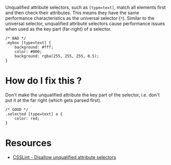 Unqualified attribute selectors, such as `[type=text]`, match all elements first and then check their attributes. This means they have the same performance characteristics as the universal selector (`*`). Similar to the universal selector, unqualified attribute selectors cause performance issues when used as the key part (far-right) of a selector.

```
/* BAD */
.mybox [type=text] {
    background: #fff;
    color: #000;
    background: rgba(255, 255, 255, 0.5);
}
```

# How do I fix this ?

Don't make the unqualified attribute the key part of the selector, i.e. don't put it at the far right (which gets parsed first).

```
/* GOOD */
.selected [type=text] a {
    color: red;
}
```

# Resources

* [CSSLint - Disallow unqualified attribute selectors](https://github.com/CSSLint/csslint/wiki/Disallow-unqualified-attribute-selectors)
